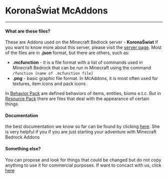 # KoronaŚwiat McAddons
----
#### What are these files?

These are Addons used on the Minecraft Bedrock server - **KoronaŚwiat**
If you want to know more about this server, please visit the [server page](https://wiktorwox.wixsite.com/koronaswiat). Most of the files are in **.json** format, but there are others, such as:
- **.mcfunction** - it is a file format with a list of commands used in Minecraft Bedrock that can be run in Minecraft using the command `/function [name of .mcfunction file]`
- **.png** - basic graphic file format. In McAddons, it is most often used for textures, item icons and pack icons

In [Behavior Pack](KoronaSwiat/packs/KoronaSwiat_Behavior_Pack) are defined behaviors of items, entities, bioms e.t.c. But in [Resource Pack](KoronaSwiat/packs/KoronaSwiat_Resource_Pack) there are files that deal with the appearance of certain things

#### Documentation
the best documentation we know so far can be found by clicking [here](https://bedrock.dev/). She is very helpful if you if you are just starting your adventure with Minecraft Bedrock Addons

#### Something else?

You can propose and look for things that could be changed but do not copy anything to use it for commercial purposes. If want to concact with us, click [here](https://wiktorwox.wixsite.com/koronaswiat/kontakt)
